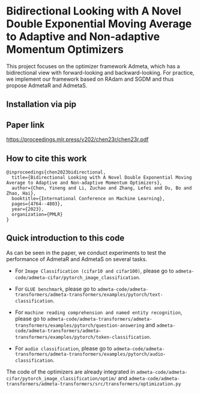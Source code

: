 # Bidirectional Looking with A Novel Double Exponential Moving Average to Adaptive and Non-adaptive Momentum Optimizers
This project focuses on the optimizer framework Admeta, which has a bidirectional view with forward-looking and backward-looking. For practice, we implement our framework based on RAdam and SGDM and thus propose AdmetaR and AdmetaS. 

## Installation via pip

## Paper link
https://proceedings.mlr.press/v202/chen23r/chen23r.pdf
## How to cite this work
```text
@inproceedings{chen2023bidirectional,
  title={Bidirectional Looking with A Novel Double Exponential Moving Average to Adaptive and Non-adaptive Momentum Optimizers},
  author={Chen, Yineng and Li, Zuchao and Zhang, Lefei and Du, Bo and Zhao, Hai},
  booktitle={International Conference on Machine Learning},
  pages={4764--4803},
  year={2023},
  organization={PMLR}
}
```
## Quick introduction to this code
As can be seen in the paper, we conduct experiments to test the performance of AdmetaR and AdmetaS on several tasks. 

- For `Image Classification (cifar10 and cifar100)`, please go to `admeta-code/admeta-cifar/pytorch_image_classification`.
  
- For `GLUE benchmark`, please go to `admeta-code/admeta-transformers/admeta-transformers/examples/pytorch/text-classification`.
  
- For `machine reading comprehension and named entity recognition`, please go to `admeta-code/admeta-transformers/admeta-transformers/examples/pytorch/question-answering` and `admeta-code/admeta-transformers/admeta-transformers/examples/pytorch/token-classification`.
  
- For `audio classification`, please go to `admeta-code/admeta-transformers/admeta-transformers/examples/pytorch/audio-classification`.

The code of the optimizers are already integrated in `admeta-code/admeta-cifar/pytorch_image_classification/optim/` and `admeta-code/admeta-transformers/admeta-transformers/src/transformers/optimization.py`
